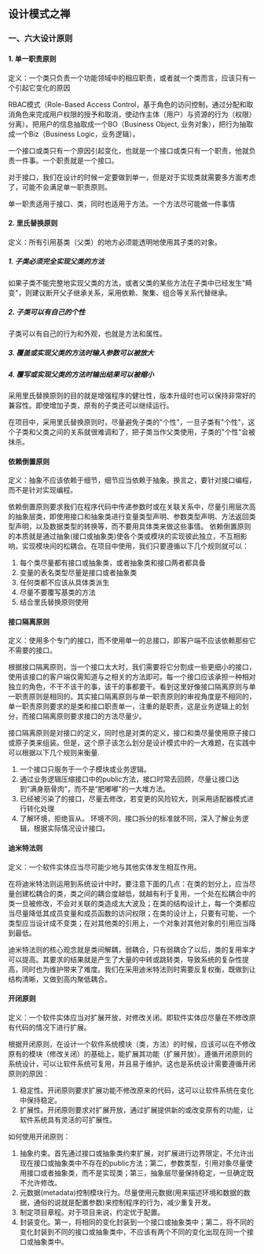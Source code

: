 ## 设计模式之禅

### 一、六大设计原则

#### 1. 单一职责原则

定义：一个类只负责一个功能领域中的相应职责，或者就一个类而言，应该只有一个引起它变化的原因

RBAC模式（Role-Based Access Control，基于角色的访问控制，通过分配和取消角色来完成用户权限的授予和取消，使动作主体（用户）与资源的行为（权限）分离）。把用户的信息抽取成一个BO（Business Object, 业务对象），把行为抽取成一个Biz（Business Logic，业务逻辑）。

一个接口或类只有一个原因引起变化，也就是一个接口或类只有一个职责，他就负责一件事。一个职责就是一个接口。

对于接口，我们在设计的时候一定要做到单一，但是对于实现类就需要多方面考虑了，可能不会满足单一职责原则。

单一职责适用于接口、类，同时也适用于方法。一个方法尽可能做一件事情

#### 2. 里氏替换原则

定义：所有引用基类（父类）的地方必须能透明地使用其子类的对象。

##### 1. 子类必须完全实现父类的方法

如果子类不能完整地实现父类的方法，或者父类的某些方法在子类中已经发生"畸变"，则建议断开父子继承关系，采用依赖、聚集、组合等关系代替继承。

##### 2. 子类可以有自己的个性

子类可以有自己的行为和外观，也就是方法和属性。

##### 3. 覆盖或实现父类的方法时输入参数可以被放大

##### 4. 覆写或实现父类的方法时输出结果可以被缩小

采用里氏替换原则的目的就是增强程序的健壮性，版本升级时也可以保持非常好的兼容性。即使增加子类，原有的子类还可以继续运行。

在项目中，采用里氏替换原则时，尽量避免子类的"个性"，一旦子类有"个性"，这个子类和父类之间的关系就很难调和了，把子类当作父类使用，子类的"个性"会被抹杀。

#### 依赖倒置原则

定义：抽象不应该依赖于细节，细节应当依赖于抽象。换言之，要针对接口编程，而不是针对实现编程。

依赖倒置原则要求我们在程序代码中传递参数时或在关联关系中，尽量引用层次高的抽象层类，即使用接口和抽象类进行变量类型声明、参数类型声明、方法返回类型声明，以及数据类型的转换等，而不要用具体类来做这些事情。
    依赖倒置原则的本质就是通过抽象(接口或抽象类)使各个类或模块的实现彼此独立，不互相影响，实现模块间的松耦合。在项目中使用，我们只要遵循以下几个规则就可以：

1. 每个类尽量都有接口或抽象类，或者抽象类和接口两者都具备
2.  变量的表名类型尽量是接口或者抽象类
3. 任何类都不应该从具体类派生
4. 尽量不要覆写基类的方法
5. 结合里氏替换原则使用

####  接口隔离原则

定义：使用多个专门的接口，而不使用单一的总接口，即客户端不应该依赖那些它不需要的接口。

根据接口隔离原则，当一个接口太大时，我们需要将它分割成一些更细小的接口，使用该接口的客户端仅需知道与之相关的方法即可。每一个接口应该承担一种相对独立的角色，不干不该干的事，该干的事都要干。看到这里好像接口隔离原则与单一职责原则是相同的。其实接口隔离原则与单一职责原则的审视角度是不相同的，单一职责原则要求的是类和接口职责单一，注重的是职责，这是业务逻辑上的划分，而接口隔离原则要求接口的方法尽量少。

接口隔离原则是对接口的定义，同时也是对类的定义，接口和类尽量使用原子接口或原子类来组装。但是，这个原子该怎么划分是设计模式中的一大难题，在实践中可以根据以下几个规则来衡量.

1. 一个接口只服务于一个子模块或业务逻辑。
2.  通过业务逻辑压缩接口中的public方法，接口时常去回顾，尽量让接口达到“满身筋骨肉”，而不是“肥嘟嘟”的一大堆方法。
3.  已经被污染了的接口，尽量去修改，若变更的风险较大，则采用适配器模式进行转化处理
4.  了解环境，拒绝盲从。 环境不同，接口拆分的标准就不同，深入了解业务逻辑，根据实际情况设计接口。

#### 迪米特法则

定义：一个软件实体应当尽可能少地与其他实体发生相互作用。

在将迪米特法则运用到系统设计中时，要注意下面的几点：在类的划分上，应当尽量创建松耦合的类，类之间的耦合度越低，就越有利于复用，一个处在松耦合中的类一旦被修改，不会对关联的类造成太大波及；在类的结构设计上，每一个类都应当尽量降低其成员变量和成员函数的访问权限；在类的设计上，只要有可能，一个类型应当设计成不变类；在对其他类的引用上，一个对象对其他对象的引用应当降到最低。

迪米特法则的核心观念就是类间解耦，弱耦合，只有弱耦合了以后，类的复用率才可以提高。其要求的结果就是产生了大量的中转或跳转类，导致系统的复杂性提高，同时也为维护带来了难度。我们在采用迪米特法则时需要反复权衡，既做到让结构清晰，又做到高内聚低耦合。

#### 开闭原则

定义：一个软件实体应当对扩展开放，对修改关闭。即软件实体应尽量在不修改原有代码的情况下进行扩展。

根据开闭原则，在设计一个软件系统模块（类，方法）的时候，应该可以在不修改原有的模块（修改关闭）的基础上，能扩展其功能（扩展开放）。遵循开闭原则的系统设计，可以让软件系统可复用，并且易于维护。这也是系统设计需要遵循开闭原则的原因：

1. 稳定性。开闭原则要求扩展功能不修改原来的代码，这可以让软件系统在变化中保持稳定。
2. 扩展性。开闭原则要求对扩展开放，通过扩展提供新的或改变原有的功能，让软件系统具有灵活的可扩展性。

如何使用开闭原则：

1. 抽象约束。首先通过接口或抽象类约束扩展，对扩展进行边界限定，不允许出现在接口或抽象类中不存在的public方法；第二，参数类型，引用对象尽量使用接口或者抽象类，而不是实现类；第三，抽象层尽量保持稳定，一旦确定既不允许修改。
2. 元数据(metadata)控制模块行为。尽量使用元数据(用来描述环境和数据的数据，通俗的说就是配置参数)来控制程序的行为，减少重复开发。
3. 制定项目章程。对于项目来说，约定优于配置。
4. 封装变化。第一，将相同的变化封装到一个接口或抽象类中；第二，将不同的变化封装到不同的接口或抽象类中，不应该有两个不同的变化出现在同一个接口或抽象类中。

